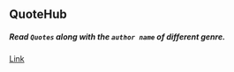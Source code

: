 ## QuoteHub

##### Read `Quotes` along with the `author name` of different genre.
[Link](https://arsator.github.io/QuoteHub/)
